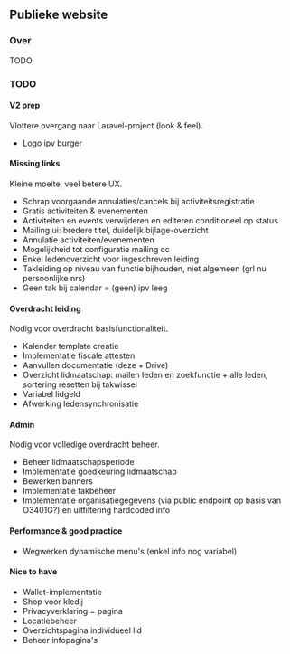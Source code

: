 ## Publieke website
### Over
TODO
### TODO
#### V2 prep
Vlottere overgang naar Laravel-project (look & feel).
- Logo ipv burger

#### Missing links
Kleine moeite, veel betere UX.
- Schrap voorgaande annulaties/cancels bij activiteitsregistratie
- Gratis activiteiten & evenementen
- Activiteiten en events verwijderen en editeren conditioneel op status
- Mailing ui: bredere titel, duidelijk bijlage-overzicht
- Annulatie activiteiten/evenementen
- Mogelijkheid tot configuratie mailing cc
- Enkel ledenoverzicht voor ingeschreven leiding
- Takleiding op niveau van functie bijhouden, niet algemeen (grl nu persoonlijke nrs)
- Geen tak bij calendar = (geen) ipv leeg

#### Overdracht leiding
Nodig voor overdracht basisfunctionaliteit.
- Kalender template creatie
- Implementatie fiscale attesten
- Aanvullen documentatie (deze + Drive)
- Overzicht lidmaatschap: mailen leden en zoekfunctie + alle leden, sortering resetten bij takwissel
- Variabel lidgeld
- Afwerking ledensynchronisatie

#### Admin
Nodig voor volledige overdracht beheer.
- Beheer lidmaatschapsperiode
- Implementatie goedkeuring lidmaatschap
- Bewerken banners
- Implementatie takbeheer
- Implementatie organisatiegegevens (via public endpoint op basis van O3401G?) en uitfiltering hardcoded info

#### Performance & good practice
- Wegwerken dynamische menu's (enkel info nog variabel)

#### Nice to have
- Wallet-implementatie
- Shop voor kledij
- Privacyverklaring = pagina
- Locatiebeheer
- Overzichtspagina individueel lid
- Beheer infopagina's
